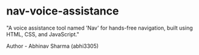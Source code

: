 # nav-voice-assistance
"A voice assistance tool named 'Nav' for hands-free navigation, built using HTML, CSS, and JavaScript."
<br>

Author - Abhinav Sharma (abhi3305)

